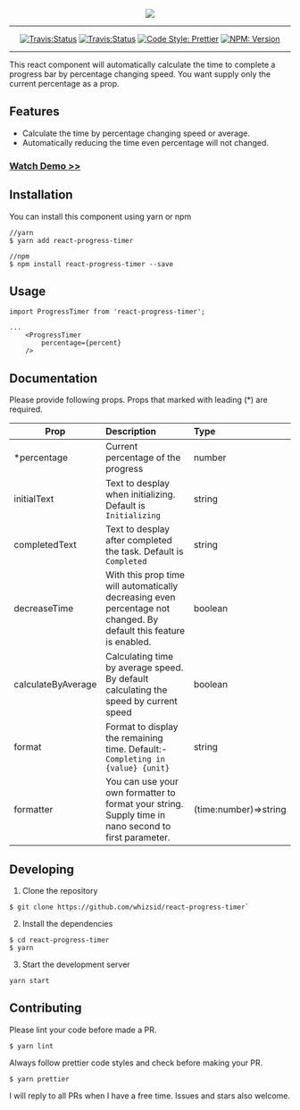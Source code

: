 <p align="center">
	<a href="https://github.com/whizsid/react-progress-timer">
			<img src="https://i.imgur.com/dYifMd6.png" />
	</a>
</p>

---
<p align="center">
	<a href="https://opensource.org/licenses/MIT"><img src="https://img.shields.io/badge/License-MIT-green.svg" alt="Travis:Status"/></a>
	<a href="https://travis-ci.org/whizsid/react-progress-timer"><img src="https://travis-ci.org/whizsid/react-progress-timer.svg?branch=master" alt="Travis:Status"/></a>
	<a href="https://github.com/whizsid/react-progress-timer"><img src="https://img.shields.io/badge/code_style-prettier-ff69b4.svg?style=flat-square" alt="Code Style: Prettier"/></a>
	<a href="https://www.npmjs.com/package/react-progress-timer"><img src="https://img.shields.io/npm/v/react-progress-timer" alt="NPM: Version"/></a>
</p>

---

This react component will automatically calculate the time to complete a progress bar by percentage changing speed. You want supply only the current percentage as a prop.

## Features

- Calculate the time by percentage changing speed or average.
- Automatically reducing the time even percentage will not changed.

### [Watch Demo >>](https://whizsid.github.io/react-progress-timer)


## Installation

You can install this component using yarn or npm

```
//yarn
$ yarn add react-progress-timer

//npm
$ npm install react-progress-timer --save
```

## Usage

```
import ProgressTimer from 'react-progress-timer';

...
	<ProgressTimer
		percentage={percent}
	/>

```

## Documentation

Please provide following props. Props that marked with leading (*) are required.

| Prop | Description | Type |
| ------------- |:-------------| :-----|
| *percentage | Current percentage of the progress | number|
| initialText | Text to desplay when initializing. Default is `Initializing` | string |
| completedText | Text to desplay after completed the task. Default is `Completed` | string |
| decreaseTime | With this prop time will automatically decreasing even percentage not changed. By default this feature is enabled. | boolean |
| calculateByAverage | Calculating time by average speed. By default calculating the speed by current speed | boolean|
| format | Format to display the remaining time. Default:- `Completing in {value} {unit}`| string|
| formatter | You can use your own formatter to format your string. Supply time in nano second to first parameter. | (time:number)=>string |

## Developing

1. Clone the repository

```
$ git clone https://github.com/whizsid/react-progress-timer`
```

2. Install the dependencies

```
$ cd react-progress-timer
$ yarn
```

3. Start the development server

```
yarn start
```

## Contributing

Please lint your code before made a PR.

```
$ yarn lint
```

Always follow prettier code styles and check before making your PR.

```
$ yarn prettier
```

I will reply to all PRs when I have a free time. Issues and stars also welcome.